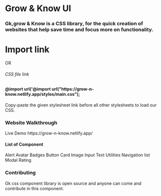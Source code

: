 <h1>Grow & Know UI</h1>

<h3>Gk,grow & Know is a CSS library, for the quick creation of websites that help save time and focus more on functionality.</h3>
                        

<h1> Import link</h1>

<link rel="stylesheet" href="https://grow-n-know.netlify.app/styles/main.css">
            <span> OR</span>

<h6> CSS file link </h6>

 <h4>@import url('@import url("https://grow-n-know.netlify.app/styles/main.css");</h4>

<p>Copy-paste the given stylesheet link before all other stylesheets to load our CSS.</p>

<h3>Website Walkthrough</h3>
Live Demo
https://grow-n-know.netlify.app/
<h>
<h4>List of Component </h4>

Alert
Avatar
Badges
Button
Card
Image
Input
Text Utilities
Navigation
list
Modal
Rating

<h3>Contributing </h3>
<p>Gk css component library  is open source and anyone can come and contribute in this component.</p>

